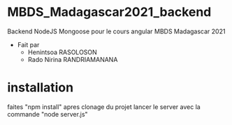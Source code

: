# MBDS_Madagascar2021_backend
Backend NodeJS Mongoose pour le cours angular MBDS Madagascar 2021 
- Fait par 
    - Henintsoa RASOLOSON 
    - Rado Nirina RANDRIAMANANA
# installation
faites "npm install" apres clonage du projet
lancer le server avec la commande "node server.js"
